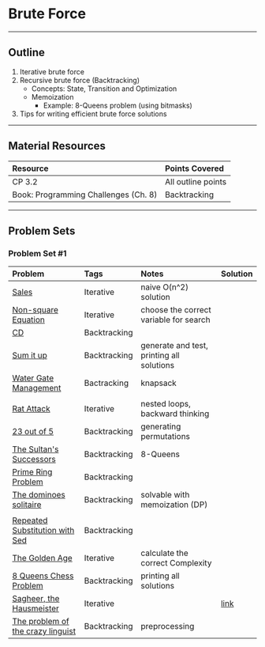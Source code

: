 # Brute Force
---
## Outline
1. Iterative brute force
2. Recursive brute force (Backtracking)
    - Concepts: State, Transition and Optimization
    - Memoization
        * Example: 8-Queens problem (using bitmasks)
3. Tips for writing efficient brute force solutions
---
## Material Resources
| Resource                  | Points Covered                  |
|:------------------------- |:--------------------------------|
| CP 3.2 | All outline points |
| Book: Programming Challenges (Ch. 8) | Backtracking |
---
## Problem Sets

### Problem Set #1

| Problem        | Tags          | Notes  | Solution |
|:------------- |:-------------|:-----|:--------|
[Sales](https://uva.onlinejudge.org/index.php?option=com_onlinejudge&Itemid=8&page=show_problem&problem=3701)|  Iterative | naive O(n^2) solution    |   |  |
| [Non-square Equation](http://codeforces.com/contest/233/problem/B) |  Iterative   |  choose the correct variable for search   |  |
| [CD](https://uva.onlinejudge.org/index.php?option=com_onlinejudge&Itemid=8&category=24&page=show_problem&problem=565) |   Backtracking  |  |  |
| [Sum it up](https://uva.onlinejudge.org/index.php?option=com_onlinejudge&Itemid=8&page=show_problem&problem=515) | Backtracking    | generate and test, printing all solutions  |  |
| [Water Gate Management](https://uva.onlinejudge.org/index.php?option=com_onlinejudge&Itemid=8&page=show_problem&problem=3768) | Bactracking    | knapsack  |  |
|  |     |   |  |
| [Rat Attack](https://uva.onlinejudge.org/index.php?option=onlinejudge&page=show_problem&problem=1301) | Iterative    | nested loops, backward thinking  |  |
| [23 out of 5](https://uva.onlinejudge.org/index.php?option=com_onlinejudge&Itemid=8&category=24&page=show_problem&problem=1285) | Backtracking    | generating permutations  |  |
| [The Sultan's Successors](https://uva.onlinejudge.org/index.php?option=com_onlinejudge&Itemid=8&page=show_problem&problem=103) | Backtracking    | 8-Queens  |  |
| [Prime Ring Problem](https://uva.onlinejudge.org/index.php?option=com_onlinejudge&Itemid=8&page=show_problem&problem=465) |  Backtracking |  |  |
| [The dominoes solitaire](https://uva.onlinejudge.org/index.php?option=com_onlinejudge&Itemid=8&page=show_problem&problem=1444) | Backtracking    | solvable with memoization (DP)  |  |
|  |     |   |  |
| [Repeated Substitution with Sed](https://uva.onlinejudge.org/index.php?option=com_onlinejudge&Itemid=8&page=show_problem&problem=3692) | Backtracking    |   |  |
| [The Golden Age](http://codeforces.com/problemset/problem/813/B) |  Iterative   |   calculate the correct Complexity |  |
| [8 Queens Chess Problem](https://uva.onlinejudge.org/index.php?option=com_onlinejudge&Itemid=8&page=show_problem&problem=691) | Backtracking    | printing all solutions  |  |
| [Sagheer, the Hausmeister](http://codeforces.com/contest/812/problem/B) | Iterative  |   | [link](https://ideone.com/egb6Vr) |
| [The problem of the crazy linguist](https://uva.onlinejudge.org/index.php?option=com_onlinejudge&Itemid=8&page=show_problem&problem=2142) | Backtracking    | preprocessing  |  |

